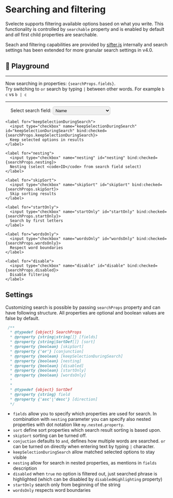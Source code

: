 <script>
  import Svelecte from '$lib/Svelecte.svelte';
  import { android } from '$lib/utils/helpers';

  import { colors } from '../colors';

  const items = 100;
  let options = [];
  let selection = null;

  for (let i = 1; i <= items; i++) {
    options.push(
      Object.assign({}, colors[i], { internal: {
        id: i
      }})
    );
  }

  let searchProps = $state({
    fields: 'name',
    skipSort: false,
    nesting: false,
    disabled: false,
    startOnly: false,
    wordsOnly: false,
    keepSelectionDuringSearch: false,
  });

  let placeholder = $derived(searchProps.fields === 'internal.id'
    ? 'Search by internal (nested id)'
    : (searchProps.fields === 'hex'
      ? 'Search by hex'
      : 'Search by name'
    )
  );



</script>

# Searching and filtering

Svelecte supports filtering available options based on what you write. This functionality is controlled by `searchable`
property and is enabled by default and *all* first child properties are searchable.

Seach and filtering capabilities are provided by [sifter.js](https://github.com/brianreavis/sifter.js/) internally and search settings
has been extended for more granular search settings in v4.0.

## 🧩 Playground

<div>
  <Svelecte {options} bind:value={selection} {placeholder}
    {searchProps}
    clearable
    multiple
  >
    <!-- <div slot="option" let:item>{item.name} #{item.internal.id}</div> -->
    <!-- <b slot="icon">{iconSlot}</b>
    <svelte:fragment slot="clear-icon" let:selectedOptions let:inputValue>{selectedOptions.length ? '❌' : inputValue ? '👀' : '❓' }</svelte:fragment>
    <svelte:fragment slot="indicator-icon" let:hasDropdownOpened>{hasDropdownOpened?'😃':'😄'}</svelte:fragment> -->
  </Svelecte>

  <hr>
  <div class="block-labels">
    Now searching in properties: <code>{searchProps.fields}</code>.
    <br>
    Try switching to <code>or</code> search by typing <code>|</code> between other words. For example <code>b c</code> vs <code>b | c</code>
    <hr>
    <label for="fields">
      Select search field:
      <select name="fields" id="fields" bind:value={searchProps.fields}>
        <option value="name">Name</option>
        <option value="hex">Hex (not visible property)</option>
        <option value="internal.id">ID (nesting required)</option>
      </select>
    </label>

    <label for="keepSelectionDuringSearch">
      <input type="checkbox" name="keepSelectionDuringSearch" id="keepSelectionDuringSearch" bind:checked={searchProps.keepSelectionDuringSearch}>
      Keep selected options in results
    </label>

    <label for="nesting">
      <input type="checkbox" name="nesting" id="nesting" bind:checked={searchProps.nesting}>
      Nesting (select <code>ID</code> from search field select)
    </label>

    <label for="skipSort">
      <input type="checkbox" name="skipSort" id="skipSort" bind:checked={searchProps.skipSort}>
      Skip sorting results
    </label>

    <label for="startOnly">
      <input type="checkbox" name="startOnly" id="startOnly" bind:checked={searchProps.startOnly}>
      Search by first letters
    </label>

    <label for="wordsOnly">
      <input type="checkbox" name="wordsOnly" id="wordsOnly" bind:checked={searchProps.wordsOnly}>
      Respect word boundaries
    </label>

    <label for="disable">
      <input type="checkbox" name="disable" id="disable" bind:checked={searchProps.disabled}>
      Disable filtering
    </label>
  </div>
</div>

## Settings

Customizing search is possible by passing `searchProps` property and can have following structure. All properties are
optional and boolean values are false by default.

```js
 /**
  * @typedef {object} SearchProps
  * @property {string|string[]} [fields]
  * @property {string|SortDef[]} [sort]
  * @property {boolean} [skipSort]
  * @property {'or'} [conjunction]
  * @property {boolean} [keepSelectionDuringSearch]
  * @property {boolean} [nesting]
  * @property {boolean} [disabled]
  * @property {boolean} [startOnly]
  * @property {boolean} [wordsOnly]
  *
  *
  * @typedef {object} SortDef
  * @property {string} field
  * @property {'asc'|'desc'} [direction]
  */
```

- `fields` allow you to specify which properties are used for search. In combination with `nesting` parameter you can specify also nested properties with dot notation like `my.nested.property`.
- `sort` define sort properties which search result sorting is based upon.
- `skipSort` sorting can be turned off.
- `conjuction` defaults to `and`, defines how multiple words are searched. `or` can be turned on directly when entering text by typing `|` character.
- `keepSelectionDuringSearch` allow matched selected options to stay visible
- `nesting` allow for search in nested properties, as mentions in `fields` description
- `disabled` when `true` no option is filtered out, just searched phrase is highlighted (which can be disabled by `disabledHighlighting` property)
- `startOnly` search only from beginning of the string
- `wordsOnly` respects word boundaries

<style>
  label {
    display: inline-block;
    margin: 8px 1rem 8px 0;
  }
  .block-labels {
    & select {
      border: 1px solid #ccc;
      padding: 4px;
      border-radius: 6px;
    }
    & label {
      display: block;
      margin-bottom: 0;
      margin-left: 16px;
    }
  }
  select {
    appearance: auto;
  }
</style>
